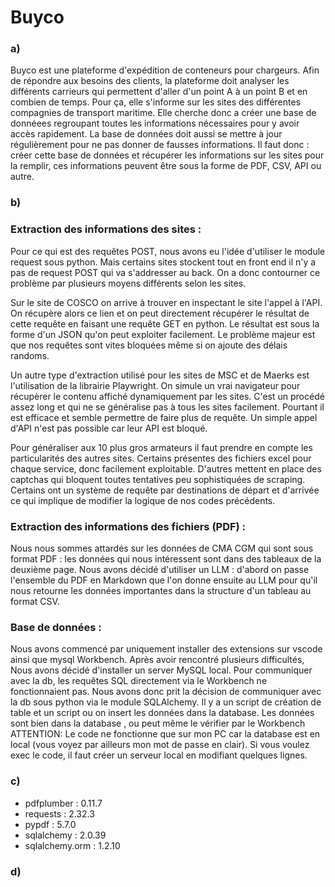 # Buyco

### a) 
Buyco est une plateforme d'expédition de conteneurs pour chargeurs. Afin de répondre aux besoins des clients, la plateforme doit analyser les différents carrieurs qui permettent d'aller d'un point A à un point B et en combien de temps. Pour ça, elle s'informe sur les sites des différentes compagnies de transport maritime. Elle cherche donc a créer une base de donnéees regroupant toutes les informations nécessaires pour y avoir accès rapidement. La base de données doit aussi se mettre à jour régulièrement pour ne pas donner de fausses informations. Il faut donc : créer cette base de données et récupérer les informations sur les sites pour la remplir, ces informations peuvent être sous la forme de PDF, CSV, API ou autre.

### b) 
### Extraction des informations des sites :  

Pour ce qui est des requêtes POST, nous avons eu l'idée d'utiliser le module request sous python. Mais certains sites stockent tout en front end il n'y a pas de request POST qui va s'addresser au back. On a donc contourner ce problème par plusieurs moyens différents selon les sites.

Sur le site de COSCO on arrive à trouver en inspectant le site l'appel à l'API. On récupère alors ce lien et on peut directement récupérer le résultat de cette requête en faisant une requête GET en python. Le résultat est sous la forme d'un JSON qu'on peut exploiter facilement. Le problème majeur est que nos requêtes sont vites bloquées même si on ajoute des délais randoms.

Un autre type d'extraction utilisé pour les sites de MSC et de Maerks est l'utilisation de la librairie Playwright. On simule un vrai navigateur pour récupèrer le contenu affiché dynamiquement par les sites. C'est un procédé assez long et qui ne se généralise pas à tous les sites facilement. Pourtant il est efficace et semble permettre de faire plus de requête. Un simple appel d'API n'est pas possible car leur API est bloqué.

Pour généraliser aux 10 plus gros armateurs il faut prendre en compte les particularités des autres sites. Certains présentes des fichiers excel pour chaque service, donc facilement exploitable. D'autres mettent en place des captchas qui bloquent toutes tentatives peu sophistiquées de scraping. Certains ont un système de requête par destinations de départ et d'arrivée ce qui implique de modifier la logique de nos codes précédents.

### Extraction des informations des fichiers (PDF) : 
Nous nous sommes attardés sur les données de CMA CGM qui sont sous format PDF : les données qui nous intéressent sont dans des tableaux de la deuxième page. Nous avons décidé d'utiliser un LLM : d'abord on passe l'ensemble du PDF en Markdown que l'on donne ensuite au LLM pour qu'il nous retourne les données importantes dans la structure d'un tableau au format CSV. 

### Base de données :   

Nous avons commencé par uniquement installer des extensions sur vscode ainsi que mysql Workbench. Après avoir rencontré plusieurs difficultés, Nous avons décidé d'installer un server MySQL local. Pour communiquer avec la db, les requêtes SQL directement via le Workbench ne fonctionnaient pas. Nous avons donc prit la décision de communiquer avec la db sous python via le module SQLAlchemy. Il y a un script de création de table et un script ou on insert les données dans la database. Les données sont bien dans la database , ou peut même le vérifier par le Workbench 
ATTENTION: Le code ne fonctionne que sur mon PC car la database est en local (vous voyez par ailleurs mon mot de passe en clair). Si vous voulez exec le code, il faut créer un serveur local en modifiant quelques lignes.


### c) 
- pdfplumber : 0.11.7
- requests : 2.32.3
- pypdf : 5.7.0
- sqlalchemy : 2.0.39
- sqlalchemy.orm : 1.2.10

### d)

